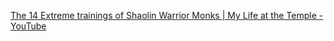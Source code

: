 [The 14 Extreme trainings of Shaolin Warrior Monks | My Life at the Temple - YouTube](https://www.youtube.com/watch?v=FQg5b6bagGs)